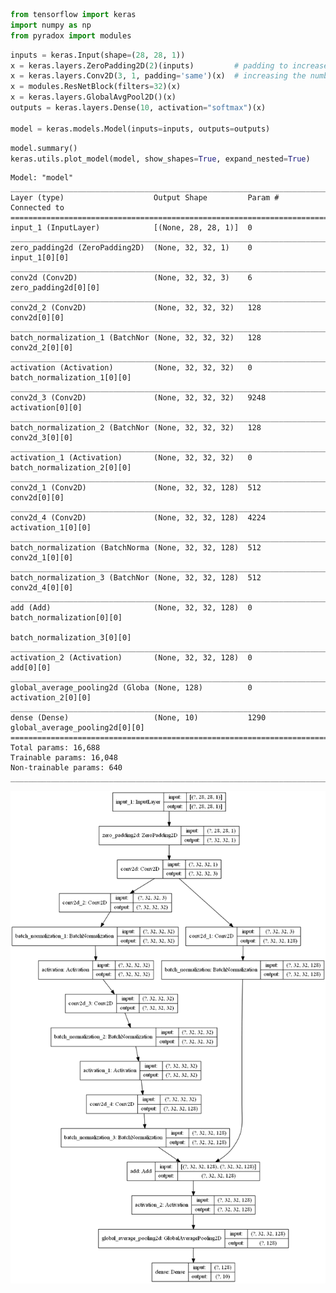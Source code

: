 ```python
from tensorflow import keras
import numpy as np
from pyradox import modules
```


```python
inputs = keras.Input(shape=(28, 28, 1))
x = keras.layers.ZeroPadding2D(2)(inputs)         # padding to increase dimenstions to 32x32
x = keras.layers.Conv2D(3, 1, padding='same')(x)  # increasing the number of channels to 3
x = modules.ResNetBlock(filters=32)(x)
x = keras.layers.GlobalAvgPool2D()(x)
outputs = keras.layers.Dense(10, activation="softmax")(x)

model = keras.models.Model(inputs=inputs, outputs=outputs) 
```


```python
model.summary()
keras.utils.plot_model(model, show_shapes=True, expand_nested=True)
```

    Model: "model"
    __________________________________________________________________________________________________
    Layer (type)                    Output Shape         Param #     Connected to                     
    ==================================================================================================
    input_1 (InputLayer)            [(None, 28, 28, 1)]  0                                            
    __________________________________________________________________________________________________
    zero_padding2d (ZeroPadding2D)  (None, 32, 32, 1)    0           input_1[0][0]                    
    __________________________________________________________________________________________________
    conv2d (Conv2D)                 (None, 32, 32, 3)    6           zero_padding2d[0][0]             
    __________________________________________________________________________________________________
    conv2d_2 (Conv2D)               (None, 32, 32, 32)   128         conv2d[0][0]                     
    __________________________________________________________________________________________________
    batch_normalization_1 (BatchNor (None, 32, 32, 32)   128         conv2d_2[0][0]                   
    __________________________________________________________________________________________________
    activation (Activation)         (None, 32, 32, 32)   0           batch_normalization_1[0][0]      
    __________________________________________________________________________________________________
    conv2d_3 (Conv2D)               (None, 32, 32, 32)   9248        activation[0][0]                 
    __________________________________________________________________________________________________
    batch_normalization_2 (BatchNor (None, 32, 32, 32)   128         conv2d_3[0][0]                   
    __________________________________________________________________________________________________
    activation_1 (Activation)       (None, 32, 32, 32)   0           batch_normalization_2[0][0]      
    __________________________________________________________________________________________________
    conv2d_1 (Conv2D)               (None, 32, 32, 128)  512         conv2d[0][0]                     
    __________________________________________________________________________________________________
    conv2d_4 (Conv2D)               (None, 32, 32, 128)  4224        activation_1[0][0]               
    __________________________________________________________________________________________________
    batch_normalization (BatchNorma (None, 32, 32, 128)  512         conv2d_1[0][0]                   
    __________________________________________________________________________________________________
    batch_normalization_3 (BatchNor (None, 32, 32, 128)  512         conv2d_4[0][0]                   
    __________________________________________________________________________________________________
    add (Add)                       (None, 32, 32, 128)  0           batch_normalization[0][0]        
                                                                     batch_normalization_3[0][0]      
    __________________________________________________________________________________________________
    activation_2 (Activation)       (None, 32, 32, 128)  0           add[0][0]                        
    __________________________________________________________________________________________________
    global_average_pooling2d (Globa (None, 128)          0           activation_2[0][0]               
    __________________________________________________________________________________________________
    dense (Dense)                   (None, 10)           1290        global_average_pooling2d[0][0]   
    ==================================================================================================
    Total params: 16,688
    Trainable params: 16,048
    Non-trainable params: 640
    __________________________________________________________________________________________________
    




![png](output_3_1.png)


